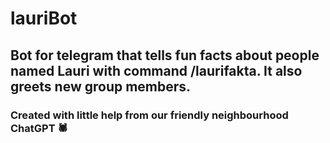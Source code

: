 # lauriBot

## Bot for telegram that tells fun facts about people named Lauri with command /laurifakta.  It also greets new group members.  
  
### Created with little help from our friendly neighbourhood ChatGPT 🕷️
